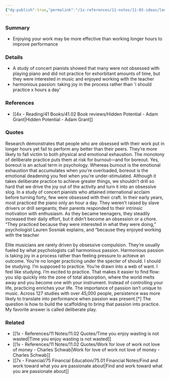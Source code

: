 ```yaml
---
{"dg-publish":true,"permalink":"/1x-references/11-notes/11-03-ideas/longer-hours-doesnt-automatically-create-better-performance/","title":"Longer hours doesnt automatically create better performance","created":"2024-06-10T08:16:52.720+03:00","updated":"2024-06-10T17:31:34.536+03:00"}
---
```



### Summary
- Enjoying your work may be more effective than working longer hours to improve performance

### Details
- A study of concert pianists showed that many were not obsessed with playing piano and did not practice for exhorbitant amounts of time, but they were interested in music and enjoyed working with the teacher
- harmonious passion: taking joy in the process rather than 'i should practice x hours a day'

### References
- [[4x - Reading/41 Books/41.02 Book reviews/Hidden Potential - Adam Grant\|Hidden Potential - Adam Grant]]

### Quotes
Research demonstrates that people who are obsessed with their work put in longer hours yet fail to perform any better than their peers. They’re more likely to fall victim to both physical and emotional exhaustion. The monotony of deliberate practice puts them at risk for burnout—and for boreout. Yes, boreout is an actual term in psychology. Whereas burnout is the emotional exhaustion that accumulates when you’re overloaded, boreout is the emotional deadening you feel when you’re under-stimulated. Although it takes deliberate practice to achieve greater things, we shouldn’t drill so hard that we drive the joy out of the activity and turn it into an obsessive slog. In a study of concert pianists who attained international acclaim before turning forty, few were obsessed with their craft. In their early years, most practiced the piano only an hour a day. They weren’t raised by slave drivers or drill sergeants; their parents responded to their intrinsic motivation with enthusiasm. As they became teenagers, they steadily increased their daily effort, but it didn’t become an obsession or a chore. “They practiced because they were interested in what they were doing,” psychologist Lauren Sosniak explains, and “because they enjoyed working with the teacher

Elite musicians are rarely driven by obsessive compulsion. They’re
usually fueled by what psychologists call harmonious passion. Harmonious passion is taking joy in a process rather than feeling pressure to achieve an outcome. You’re no longer practicing under the specter of should. I should be studying. I’m supposed to practice. You’re drawn into a web of want. I feel like studying. I’m excited to practice. That makes it easier to find flow: you slip quickly into the zone of total absorption, where the world melts away and you become one with your instrument. Instead of controlling your life, practicing enriches your life. The importance of passion isn’t unique to music. Across 127 studies
with over 45,000 people, persistence was more likely to translate into performance when passion was present.[*] The question is how to build the scaffolding to bring that passion into practice. My favorite answer is called deliberate play.


### Related
- [[1x - References/11 Notes/11.02 Quotes/Time you enjoy wasting is not wasted\|Time you enjoy wasting is not wasted]]
- [[1x - References/11 Notes/11.02 Quotes/Work for love of work not love of money - Charles Schwab\|Work for love of work not love of money - Charles Schwab]]
- [[7x - Financial/75 Financial Education/75.01 Financial Notes/Find and work toward what you are passionate about\|Find and work toward what you are passionate about]]